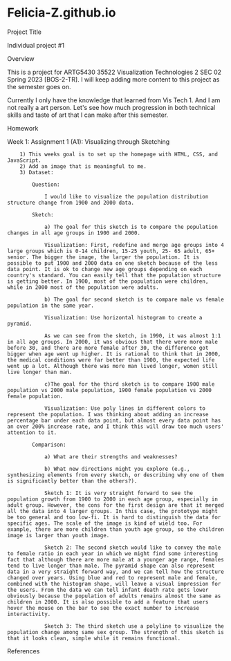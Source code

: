 # Felicia-Z.github.io

Project Title

Individual project #1 


Overview

This is a project for ARTG5430 35522 Visualization Technologies 2 SEC 02 Spring 2023 [BOS-2-TR]. I will keep adding more content to this project as the semester goes on.  

Currently I only have the knowledge that learned from Vis Tech 1. And I am not really a art person. Let's see how much progression in both technical skills and taste of art that I can make after this semester. 


Homework

Week 1: Assignment 1 (A1): Visualizing through Sketching

        1) This weeks goal is to set up the homepage with HTML, CSS, and JavaScript. 
        2) Add an image that is meaningful to me.
        3) Dataset:  

            Question:  

                I would like to visualize the population distribution structure change from 1900 and 2000 data.  

            Sketch:     

                a) The goal for this sketch is to compare the population changes in all age groups in 1900 and 2000.  

                Visualization: First, redefine and merge age groups into 4 large groups which is 0-14 children, 15-25 youth, 25- 65 adult, 65+ senior. The bigger the image, the larger the population. It is possible to put 1900 and 2000 data on one sketch because of the less data point. It is ok to change new age groups depending on each country's standard. You can easily tell that the population structure is getting better. In 1900, most of the population were children, while in 2000 most of the population were adults.   

                b) The goal for second sketch is to compare male vs female population in the same year.  

                Visualization: Use horizontal histogram to create a pyramid.  

                As we can see from the sketch, in 1990, it was almost 1:1 in all age groups. In 2000, it was obvious that there were more male before 30, and there are more female after 30, the difference got bigger when age went up higher. It is rational to think that in 2000, the medical conditions were far better than 1900, the expected life went up a lot. Although there was more man lived longer, women still live longer than man. 

                c)The goal for the third sketch is to compare 1900 male population vs 2000 male population, 1900 female population vs 2000 female population.  

                Visualization: Use poly lines in different colors to represent the population. I was thinking about adding an increase percentage bar under each data point, but almost every data point has an over 200% increase rate, and I think this will draw too much users' attention to it.  

            Comparison: 

                a) What are their strengths and weaknesses?  

                b) What new directions might you explore (e.g., synthesizing elements from every sketch, or describing why one of them is significantly better than the others?). 

                Sketch 1: It is very straight forward to see the population growth from 1900 to 2000 in each age group, especially in adult group. However, the cons for the first design are that it merged all the data into 4 larger groups. In this case, the prototype might be too general and too low-fi. It is hard to distinguish the data for specific ages. The scale of the image is kind of wield too. For example, there are more children than youth age group, so the children image is larger than youth image.   

                Sketch 2: The second sketch would like to convey the male to female ratio in each year in which we might find some interesting fact that although there are more male at a younger age range, females tend to live longer than male. The pyramid shape can also represent data in a very straight forward way, and we can tell how the structure changed over years. Using blue and red to represent male and female, combined with the histogram shape, will leave a visual impression for the users. From the data we can tell infant death rate gets lower obviously because the population of adults remains almost the same as children in 2000. It is also possible to add a feature that users hover the mouse on the bar to see the exact number to increase interactivity.   

                Sketch 3: The third sketch use a polyline to visualize the population change among same sex group. The strength of this sketch is that it looks clean, simple while it remains functional. 

 
                





References







